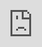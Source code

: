 <div class="video">
<iframe width="560" height="315" style="position:absolute; top:0; left:0; width:100%; height:100%;" src="https://www.youtube.com/embed/lYcwpR72EN0" frameborder="0" allow="accelerometer; autoplay; encrypted-media; gyroscope; picture-in-picture" allowfullscreen></iframe>
</div>

## Getting started

* [Getting Started](/tutorials/getting-started/)
* [Documentation](/documentation/)

## Copyright

Magic is 100% Open Source and the sole Copyright(c) of Aista, Ltd - [th@aista.com](mailto:th@aista.com).
Magic is maintained by [Aista, Ltd](https://servergardens.com), and we offer professional services around Magic.
Check out our website for details.

* [Aista, Ltd](https://servergardens.com)

